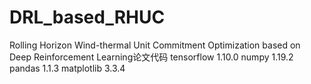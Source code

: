 # DRL_based_RHUC
Rolling Horizon Wind-thermal Unit Commitment Optimization based on Deep Reinforcement Learning论文代码
tensorflow 1.10.0
numpy 1.19.2
pandas 1.1.3
matplotlib 3.3.4
